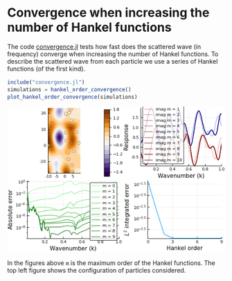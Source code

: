 # Convergence when increasing the number of Hankel functions  
The code [convergence.jl](convergence.jl) tests how fast does the scattered wave (in frequency) converge when increasing the number of Hankel functions. To describe the scattered wave from each particle we use a series of Hankel functions (of the first kind).

```julia
include("convergence.jl")
simulations = hankel_order_convergence()
plot_hankel_order_convergence(simulations)

```
![Plot lens shape and response in time](plot_hankel_convergence.png)

In the figures above `m` is the maximum order of the Hankel functions. The top left figure shows the configuration of particles considered.  
